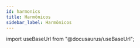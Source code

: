 ```yaml
---
id: harmonics
title: Harmônicos
sidebar_label: Harmônicos
---
```

import useBaseUrl from "@docusaurus/useBaseUrl";